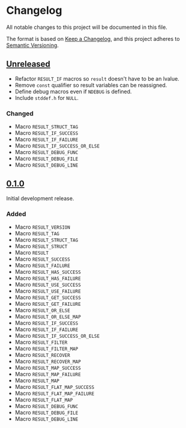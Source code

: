 
# Changelog

All notable changes to this project will be documented in this file.

The format is based on [Keep a Changelog](https://keepachangelog.com/en/1.1.0/),
and this project adheres to [Semantic Versioning](https://semver.org/).


## [Unreleased]

- Refactor `RESULT_IF` macros so `result` doesn't have to be an lvalue.
- Remove `const` qualifier so result variables can be reassigned.
- Define debug macros even if `NDEBUG` is defined.
- Include `stddef.h` for `NULL`.

### Changed

- Macro `RESULT_STRUCT_TAG`
- Macro `RESULT_IF_SUCCESS`
- Macro `RESULT_IF_FAILURE`
- Macro `RESULT_IF_SUCCESS_OR_ELSE`
- Macro `RESULT_DEBUG_FUNC`
- Macro `RESULT_DEBUG_FILE`
- Macro `RESULT_DEBUG_LINE`


## [0.1.0]

Initial development release.

### Added

- Macro `RESULT_VERSION`
- Macro `RESULT_TAG`
- Macro `RESULT_STRUCT_TAG`
- Macro `RESULT_STRUCT`
- Macro `RESULT`
- Macro `RESULT_SUCCESS`
- Macro `RESULT_FAILURE`
- Macro `RESULT_HAS_SUCCESS`
- Macro `RESULT_HAS_FAILURE`
- Macro `RESULT_USE_SUCCESS`
- Macro `RESULT_USE_FAILURE`
- Macro `RESULT_GET_SUCCESS`
- Macro `RESULT_GET_FAILURE`
- Macro `RESULT_OR_ELSE`
- Macro `RESULT_OR_ELSE_MAP`
- Macro `RESULT_IF_SUCCESS`
- Macro `RESULT_IF_FAILURE`
- Macro `RESULT_IF_SUCCESS_OR_ELSE`
- Macro `RESULT_FILTER`
- Macro `RESULT_FILTER_MAP`
- Macro `RESULT_RECOVER`
- Macro `RESULT_RECOVER_MAP`
- Macro `RESULT_MAP_SUCCESS`
- Macro `RESULT_MAP_FAILURE`
- Macro `RESULT_MAP`
- Macro `RESULT_FLAT_MAP_SUCCESS`
- Macro `RESULT_FLAT_MAP_FAILURE`
- Macro `RESULT_FLAT_MAP`
- Macro `RESULT_DEBUG_FUNC`
- Macro `RESULT_DEBUG_FILE`
- Macro `RESULT_DEBUG_LINE`


[Unreleased]: https://github.com/guillermocalvo/resultlib/compare/main...develop
[0.1.0]: https://github.com/guillermocalvo/resultlib/releases/tag/0.1.0
